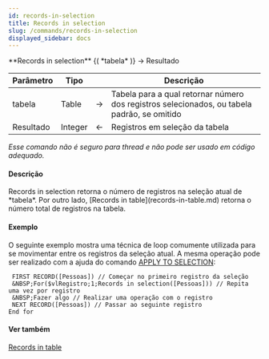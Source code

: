 ```yaml
---
id: records-in-selection
title: Records in selection
slug: /commands/records-in-selection
displayed_sidebar: docs
---
```


<!--REF #_command_.Records in selection.Syntax-->**Records in selection** {( *tabela* )} -> Resultado<!-- END REF-->
<!--REF #_command_.Records in selection.Params-->
| Parâmetro | Tipo |  | Descrição |
| --- | --- | --- | --- |
| tabela | Table | &#8594;  | Tabela para a qual retornar número dos registros selecionados, ou tabela padrão, se omitido |
| Resultado | Integer | &#8592; | Registros em seleção da tabela |

<!-- END REF-->

*Esse comando não é seguro para thread e não pode ser usado em código adequado.*


#### Descrição 

<!--REF #_command_.Records in selection.Summary-->Records in selection retorna o número de registros na seleção atual de *tabela*.<!-- END REF--> Por outro lado, [Records in table](records-in-table.md) retorna o número total de registros na tabela.  

#### Exemplo 

O seguinte exemplo mostra uma técnica de loop comumente utilizada para se movimentar entre os registros da seleção atual. A mesma operação pode ser realizado com a ajuda do comando [APPLY TO SELECTION](apply-to-selection.md): 

```4d
 FIRST RECORD([Pessoas]) // Começar no primeiro registro da seleção
 &NBSP;For($vlRegistro;1;Records in selection([Pessoas])) // Repita uma vez por registro
 &NBSP;Fazer algo // Realizar uma operação com o registro
 NEXT RECORD([Pessoas]) // Passar ao seguinte registro
End for
```

  

#### Ver também 

[Records in table](records-in-table.md)  